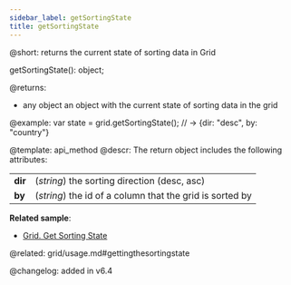 ```yaml
---
sidebar_label: getSortingState
title: getSortingState
---          
```


@short: returns the current state of sorting data in Grid

getSortingState(): object;

@returns:
- any   object	  an object with the current state of sorting data in the grid

@example:
var state = grid.getSortingState(); 
// -> {dir: "desc", by: "country"}


@template: api_method
@descr:
The return object includes the following attributes:

<table class="webixdoc_links">
	<tbody>
        <tr>
			<td class="webixdoc_links0"><b>dir</b></td>
			<td>(<i>string</i>) the sorting direction (desc, asc)</td>
		</tr>
        <tr>
			<td class="webixdoc_links0"><b>by</b></td>
			<td>(<i>string</i>) the id of a column that the grid is sorted by</td>
		</tr>
    </tbody>
</table>

**Related sample**:
- [Grid. Get Sorting State](https://snippet.dhtmlx.com/u2vk3ri3)


@related: grid/usage.md#gettingthesortingstate

@changelog:
added in v6.4

